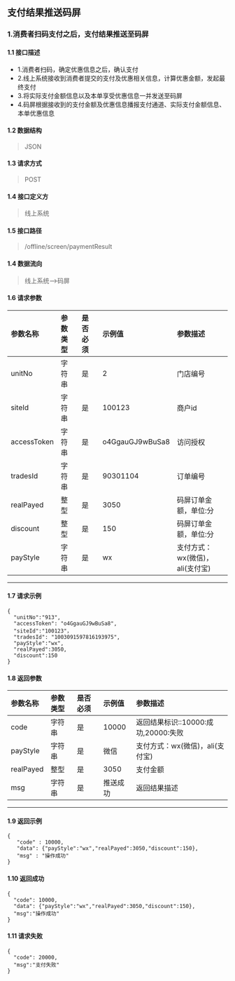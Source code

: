 ## 支付结果推送码屏
### 1.消费者扫码支付之后，支付结果推送至码屏
#### 1.1 接口描述
* 1.消费者扫码，确定优惠信息之后，确认支付
* 2.线上系统接收到消费者提交的支付及优惠相关信息，计算优惠金额，发起最终支付
* 3.将实际支付金额信息以及本单享受优惠信息一并发送至码屏
* 4.码屏根据接收到的支付金额及优惠信息播报支付通道、实际支付金额信息、本单优惠信息
#### 1.2 数据结构
> JSON
#### 1.3 请求方式
> POST
#### 1.4 接口定义方
> 线上系统
#### 1.5 接口路径
> /offline/screen/paymentResult
#### 1.4 数据流向
> 线上系统-->码屏
#### 1.6 请求参数
| 参数名称 | 参数类型 | 是否必须 | 示例值 | 参数描述  |
| :---         |     :---      |     :--- | :--- | :--- |
| unitNo   | 字符串    | 是    | 2    | 门店编号 |
| siteId   | 字符串    | 是    | 100123    | 商户id |
| accessToken   | 字符串     | 是    | o4GgauGJ9wBuSa8    | 访问授权 |
| tradesId   | 字符串    | 是    |   90301104  | 订单编号 |
| realPayed   | 整型    | 是    |   3050  | 码屏订单金额，单位:分|
| discount   | 整型    | 是    |   150  | 码屏订单金额，单位:分|
| payStyle   | 字符串    | 是    |   wx  | 支付方式：wx(微信)，ali(支付宝)|
--------------------- 
#### 1.7 请求示例
```
{
  "unitNo":"913",
  "accessToken": "o4GgauGJ9wBuSa8",
  "siteId":"100123"，
  "tradesId": "1003091597816193975",
  "payStyle":"wx",
  "realPayed":3050,
  "discount":150
}
```
#### 1.8 返回参数
| 参数名称 | 参数类型 | 是否必须 | 示例值 | 参数描述  |
| :---  |   :-------    |    :---   | :---        | :---        |
| code   | 字符串     | 是            | 10000   |返回结果标识::10000:成功,20000:失败|
| payStyle   | 字符串     | 是    | 微信   |支付方式：wx(微信)，ali(支付宝)|
| realPayed   | 整型     | 是    | 3050   |支付金额|
| msg   | 字符串     | 是    | 推送成功   |返回结果描述|
--------------------- 
#### 1.9 返回示例
 ``` 
{
    "code" : 10000,
    "data": {"payStyle":"wx","realPayed":3050,"discount":150},
    "msg" : "操作成功"
}
```
#### 1.10 返回成功
```
{
  "code": 10000,
  "data": {"payStyle":"wx","realPayed":3050,"discount":150},
  "msg":"操作成功"
}
```
#### 1.11 请求失败
```
{
  "code": 20000,
  "msg":"支付失败"
}
```
